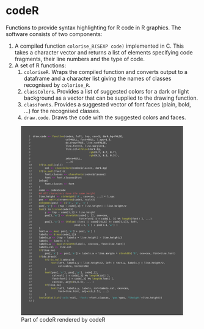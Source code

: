 # codeR

Functions to provide syntax highlighting for R code in R
graphics. The software consists of two components:

1. A compiled function `colorise_R(SEXP code)` implemented in
   C. This takes a character vector and returns a list of
   elements specifying code fragments, their line numbers and
   the type of code.
2. A set of R functions:
   1. `coloriseR`. Wraps the compiled function and converts
      output to a dataframe and a character list giving the
      names of classes recognised by `colorise_R`.
   2. `classColors`. Provides a list of suggested colors for
      a dark or light background as a vector that can be supplied
      to the drawing function.
   3. `classFonts`. Provides a suggested vector of font faces
      (plain, bold, ...) for the recognised classes.
   4. `draw.code`. Draws the code with the suggested colors and
      faces.

<figure>
	<img src="example_2.png" width="700">
	<figcaption>Part of codeR rendered by codeR</figcaption>
</figure>
